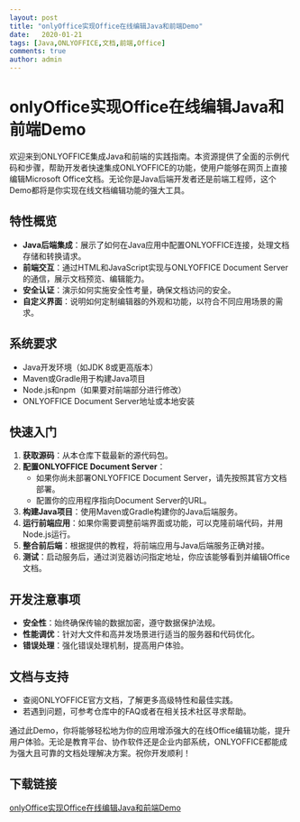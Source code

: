 ```yaml
---
layout: post
title: "onlyOffice实现Office在线编辑Java和前端Demo"
date:   2020-01-21
tags: [Java,ONLYOFFICE,文档,前端,Office]
comments: true
author: admin
---
```

# onlyOffice实现Office在线编辑Java和前端Demo

欢迎来到ONLYOFFICE集成Java和前端的实践指南。本资源提供了全面的示例代码和步骤，帮助开发者快速集成ONLYOFFICE的功能，使用户能够在网页上直接编辑Microsoft Office文档。无论你是Java后端开发者还是前端工程师，这个Demo都将是你实现在线文档编辑功能的强大工具。

## 特性概览

- **Java后端集成**：展示了如何在Java应用中配置ONLYOFFICE连接，处理文档存储和转换请求。
- **前端交互**：通过HTML和JavaScript实现与ONLYOFFICE Document Server的通信，展示文档预览、编辑能力。
- **安全认证**：演示如何实施安全性考量，确保文档访问的安全。
- **自定义界面**：说明如何定制编辑器的外观和功能，以符合不同应用场景的需求。

## 系统要求

- Java开发环境（如JDK 8或更高版本）
- Maven或Gradle用于构建Java项目
- Node.js和npm（如果要对前端部分进行修改）
- ONLYOFFICE Document Server地址或本地安装

## 快速入门

1. **获取源码**：从本仓库下载最新的源代码包。
2. **配置ONLYOFFICE Document Server**：
   - 如果你尚未部署ONLYOFFICE Document Server，请先按照其官方文档部署。
   - 配置你的应用程序指向Document Server的URL。
3. **构建Java项目**：使用Maven或Gradle构建你的Java后端服务。
4. **运行前端应用**：如果你需要调整前端界面或功能，可以克隆前端代码，并用Node.js运行。
5. **整合前后端**：根据提供的教程，将前端应用与Java后端服务正确对接。
6. **测试**：启动服务后，通过浏览器访问指定地址，你应该能够看到并编辑Office文档。

## 开发注意事项

- **安全性**：始终确保传输的数据加密，遵守数据保护法规。
- **性能调优**：针对大文件和高并发场景进行适当的服务器和代码优化。
- **错误处理**：强化错误处理机制，提高用户体验。

## 文档与支持

- 查阅ONLYOFFICE官方文档，了解更多高级特性和最佳实践。
- 若遇到问题，可参考仓库中的FAQ或者在相关技术社区寻求帮助。

通过此Demo，你将能够轻松地为你的应用增添强大的在线Office编辑功能，提升用户体验。无论是教育平台、协作软件还是企业内部系统，ONLYOFFICE都能成为强大且可靠的文档处理解决方案。祝你开发顺利！

## 下载链接

[onlyOffice实现Office在线编辑Java和前端Demo](https://pan.quark.cn/s/7bef5b19de56)